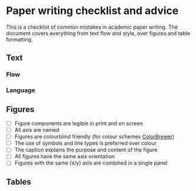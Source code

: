 # Paper writing checklist and advice

This is a checklist of common mistakes in academic paper writing. The document covers everything from text flow and style, over figures and table formatting.

## Text

### Flow

### Language

## Figures

- [ ] Figure components are legible in print and on screen
- [ ] All axis are named
- [ ] Figures are colourblind friendly (for colour schemes [ColorBrewer](http://colorbrewer2.org/)) 
- [ ] The use of symbols and line types is preferred over colour
- [ ] The caption explains the purpose and content of the figure
- [ ] All figures have the same axis orientation
- [ ] Figures with the same (x/y) axis are combined in a single panel

## Tables

